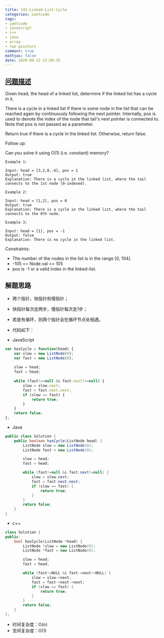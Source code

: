 ```yaml
---
title: 141-Linked-List-Cycle
categories: Leetcode
tags: 
- Leetcode
- javascript
- c++
- java
- array
- two pointers
comment: true
mathjax: false
date: 2020-09-22 22:56:35
---
```


## [问题描述](https://leetcode.com/problems/linked-list-cycle/)

Given head, the head of a linked list, determine if the linked list has a cycle in it.

There is a cycle in a linked list if there is some node in the list that can be reached again by continuously following the next pointer. Internally, pos is used to denote the index of the node that tail's next pointer is connected to. Note that pos is not passed as a parameter.

Return true if there is a cycle in the linked list. Otherwise, return false.
<!--more-->
Follow up:

Can you solve it using O(1) (i.e. constant) memory?

 
```
Example 1:

Input: head = [3,2,0,-4], pos = 1
Output: true
Explanation: There is a cycle in the linked list, where the tail connects to the 1st node (0-indexed).
```
```
Example 2:

Input: head = [1,2], pos = 0
Output: true
Explanation: There is a cycle in the linked list, where the tail connects to the 0th node.
```

```
Example 3:

Input: head = [1], pos = -1
Output: false
Explanation: There is no cycle in the linked list.
```

Constraints:

- The number of the nodes in the list is in the range [0, 104].
- -105 <= Node.val <= 105
- pos is -1 or a valid index in the linked-list.


## 解题思路

- 两个指针，快指针和慢指针；
- 快指针每次走两步，慢指针每次走1步；
- 若是有循环，则两个指针会在循环节点处相遇。

- 代码如下：

- JavaScript

```JavaScript
var hasCycle = function(head) {
    var slow = new ListNode(0);
    var fast = new ListNode(0);
    
    slow = head;
    fast = head;
    
    while (fast!==null && fast.next!==null) {
        slow = slow.next;
        fast = fast.next.next;
        if (slow == fast) {
            return true;
        }
    }
    return false;
};

```

- Java
  
```java
public class Solution {
    public boolean hasCycle(ListNode head) {
        ListNode slow = new ListNode(0);
        ListNode fast = new ListNode(0);

        slow = head;
        fast = head;

        while (fast!=null && fast.next!=null) {
            slow = slow.next;
            fast = fast.next.next;
            if (slow == fast) {
                return true;
            }
        }
        return false;
    }
}
```

- c++

```cpp
class Solution {
public:
    bool hasCycle(ListNode *head) {
        ListNode *slow = new ListNode(0);
        ListNode *fast = new ListNode(0);

        slow = head;
        fast = head;

        while (fast!=NULL && fast->next!=NULL) {
            slow = slow->next;
            fast = fast->next->next;
            if (slow == fast) {
                return true;
            }
        }
        return false;
    }
};
```


- 时间复杂度：O(n)
- 空间复杂度：O(1)

